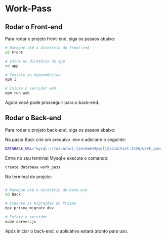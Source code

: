 # Work-Pass

## Rodar o Front-end

Para rodar o projeto front-end, siga os passos abaixo:

```bash
# Navegue até o diretório do front-end
cd Front

# Entre no diretório do app
cd app

# Instale as dependências
npm i

# Inicie o servidor web
npm run web

````
Agora você pode prosseguir para o back-end.

## Rodar o Back-end
Para rodar o projeto back-end, siga os passos abaixo:

Na pasta Back crie um arequivo .env e adicione o seguinte:

```bash
DATABASE_URL="mysql://{usuario}:{senhadoMysql}@localhost:3306/work_pass"
```

Entre no seu terminal Mysql e execute o comando:

```bash
create database work_pass
```
No terminal do projeto:

```bash

# Navegue até o diretório do back-end
cd Back

# Execute as migrações do Prisma
npx prisma migrate dev

# Inicie o servidor
node server.js

```

Após iniciar o back-end, o aplicativo estará pronto para uso.
